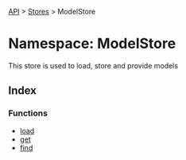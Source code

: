 [API](../../../../API.md) > [Stores](../../index.md) > ModelStore

# Namespace: ModelStore

This store is used to load, store and provide models

## Index

### Functions

-   [load](functions/function.load.md)
-   [get](functions/function.get.md)
-   [find](functions/function.find.md)
